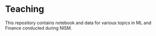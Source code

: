 # Teaching
This repository contains notebook and data for various topics in ML and Finance conducted during NISM. 
